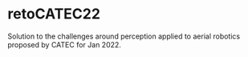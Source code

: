 # retoCATEC22
Solution to the challenges around perception applied to aerial robotics proposed by CATEC for Jan 2022.
